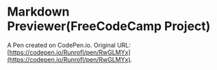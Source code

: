 # Markdown Previewer(FreeCodeCamp Project)

A Pen created on CodePen.io. Original URL: [https://codepen.io/Runrofl/pen/RwGLMYx](https://codepen.io/Runrofl/pen/RwGLMYx).


